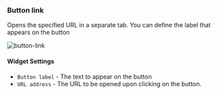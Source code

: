 ### Button link
Opens the specified URL in a separate tab. You can define the label that appears on the button

![button-link]( https://docs.cloudify.co/latest/images/ui/widgets/button-link.png )

#### Widget Settings 
* `Button label` - The text to appear on the button
* `URL address` - The URL to be opened upon clicking on the button. 

